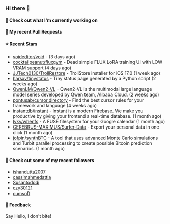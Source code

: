 ### Hi there 👋

#### 👷 Check out what I'm currently working on

#### 🔨 My recent Pull Requests


#### ⭐ Recent Stars

- [voideditor/void](https://github.com/voideditor/void) -  (3 days ago)
- [cocktailpeanut/fluxgym](https://github.com/cocktailpeanut/fluxgym) - Dead simple FLUX LoRA training UI with LOW VRAM support (4 days ago)
- [JJTech0130/TrollRestore](https://github.com/JJTech0130/TrollRestore) - TrollStore installer for iOS 17.0 (1 week ago)
- [harsxv/tinystatus](https://github.com/harsxv/tinystatus) - Tiny status page generated by a Python script (2 weeks ago)
- [QwenLM/Qwen2-VL](https://github.com/QwenLM/Qwen2-VL) - Qwen2-VL is the multimodal large language model series developed by Qwen team, Alibaba Cloud. (2 weeks ago)
- [pontusab/cursor.directory](https://github.com/pontusab/cursor.directory) - Find the best cursor rules for your framework and language (4 weeks ago)
- [instantdb/instant](https://github.com/instantdb/instant) - Instant is a modern Firebase. We make you productive by giving your frontend a real-time database. (1 month ago)
- [lvkv/whenfs](https://github.com/lvkv/whenfs) - A FUSE filesystem for your Google calendar (1 month ago)
- [CEREBRUS-MAXIMUS/Surfer-Data](https://github.com/CEREBRUS-MAXIMUS/Surfer-Data) - Export your personal data in one click (1 month ago)
- [jofpin/synthBTC](https://github.com/jofpin/synthBTC) - A tool that uses advanced Monte Carlo simulations and Turbit parallel processing to create possible Bitcoin prediction scenarios. (1 month ago)

#### 👯 Check out some of my recent followers

- [ishandutta2007](https://github.com/ishandutta2007)
- [cassimahmedattia](https://github.com/cassimahmedattia)
- [Susantododi](https://github.com/Susantododi)
- [czy30121](https://github.com/czy30121)
- [cumsoft](https://github.com/cumsoft)

#### 💬 Feedback

Say Hello, I don't bite!